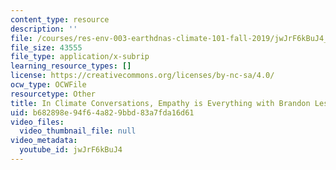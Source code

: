 ```yaml
---
content_type: resource
description: ''
file: /courses/res-env-003-earthdnas-climate-101-fall-2019/jwJrF6kBuJ4_captions.webvtt
file_size: 43555
file_type: application/x-subrip
learning_resource_types: []
license: https://creativecommons.org/licenses/by-nc-sa/4.0/
ocw_type: OCWFile
resourcetype: Other
title: In Climate Conversations, Empathy is Everything with Brandon Leshchinskiy captions
uid: b682898e-94f6-4a82-9bbd-83a7fda16d61
video_files:
  video_thumbnail_file: null
video_metadata:
  youtube_id: jwJrF6kBuJ4
---
```

